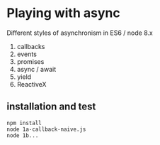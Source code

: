 # Playing with async

Different styles of asynchronism in ES6 / node 8.x

1. callbacks
2. events
3. promises
4. async / await
5. yield
6. ReactiveX

## installation and test

```
npm install
node 1a-callback-naive.js
node 1b...
```
